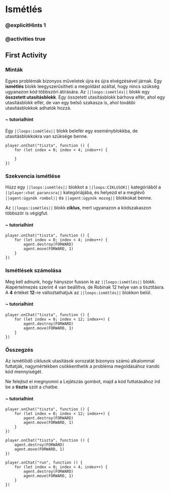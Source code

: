 # Ismétlés

### @explicitHints 1

### @activities true

## First Activity

### Minták

Egyes problémák bizonyos műveletek újra és újra elvégzésével járnak. Egy **ismétlés** blokk leegyszerűsítheti a megoldást azáltal, hogy nincs szükség ugyanazon kód többszöri átírására.
Az ``||loops:ismétlés||`` blokk egy **összetett utasításblokk**. Egy összetett utasításblokk bárhova elfér, ahol egy utasításblokk elfér, de van egy belső szakasza is, ahol további utasításblokkok adhatók hozzá.

#### ~ tutorialhint

Egy ``||loops:ismétlés||`` blokk belefér egy eseményblokkba, de utasításblokkokra van szüksége benne.

```blocks
player.onChat("tiszta", function () {
    for (let index = 0; index < 4; index++) {
    	
    }
})
```

### Szekvencia ismétlése

Húzz egy ``||loops:ismétlés||`` blokkot a ``||loops:CIKLUSOK||`` kategóriából a ``||player:chat parancsra||`` kategóriájába, és helyezd el a meglévő ``||agent:ügynök rombol||`` és ``||agent:ügynök mozog||`` blokkokat benne.

Az ``||loops:ismétlés||`` blokk **ciklus**, mert ugyanazon a kódszakaszon többször is végigfut.

#### ~ tutorialhint

```blocks
player.onChat("tiszta", function () {
    for (let index = 0; index < 4; index++) {
        agent.destroy(FORWARD)
        agent.move(FORWARD, 1)
    }
})
```

### Ismétlések számolása

Meg kell adnunk, hogy hányszor fusson le az ``||loops:ismétlés||`` blokk. Alapértelmezés szerint 4 van beállítva, de Robinak 12 helye van a tisztításra. A **4** értéket **12**-re változtathatjuk az ``||loops:ismétlés||`` blokkon belül.

#### ~ tutorialhint

```blocks
player.onChat("tiszta", function () {
    for (let index = 0; index < 12; index++) {
        agent.destroy(FORWARD)
        agent.move(FORWARD, 1)
    }
})
```

### Összegzés

Az ismétlődő ciklusok utasítások sorozatát bizonyos számú alkalommal futtatják, nagymértékben csökkenthetik a probléma megoldásához írandó kód mennyiségét.

Ne felejtsd el megnyomni a Lejátszás gombot, majd a kód futtatásához írd be a **tiszta** szót a chatbe.

#### ~ tutorialhint

```blocks
player.onChat("tiszta", function () {
    for (let index = 0; index < 12; index++) {
        agent.destroy(FORWARD)
        agent.move(FORWARD, 1)
    }
})
```

```template
player.onChat("tiszta", function () {
    agent.destroy(FORWARD)
    agent.move(FORWARD, 1)
})
```

```ghost
player.onChat("run", function () {
    for (let index = 0; index < 4; index++) {
        agent.destroy(FORWARD)
        agent.move(FORWARD, 1)
    }
})
```
